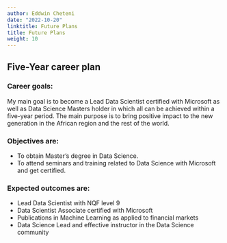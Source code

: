 ```yaml
---
author: Eddwin Cheteni
date: "2022-10-20"
linktitle: Future Plans
title: Future Plans
weight: 10
---
```



## Five-Year career plan

### Career goals:

My main goal is to become a Lead Data Scientist certified with Microsoft as well as Data Science Masters holder in which all can be achieved within a five-year period. The main purpose is to bring positive impact to the new generation in the African region and the rest of the world.

###	Objectives are:

-	To obtain Master’s degree in Data Science. 
-	To attend seminars and training related to Data Science with Microsoft and get certified.

###	Expected outcomes are:

-	Lead Data Scientist with NQF level 9
-	Data Scientist Associate certified with Microsoft
-	Publications in Machine Learning as applied to financial markets
-	Data Science Lead and effective instructor in the Data Science community
